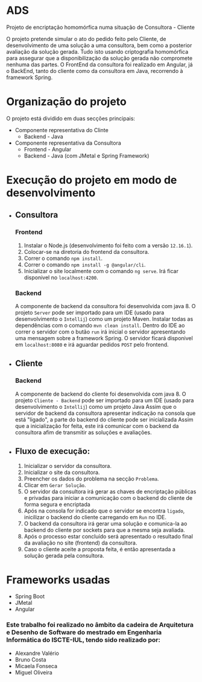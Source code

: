 # ADS
Projeto de encriptação homomórfica numa situação de Consultora - Cliente

O projeto pretende simular o ato do pedido feito pelo Cliente, de desenvolvimento de uma solução a uma consultora, bem como a posterior avaliação da solução gerada. 
Tudo isto usando criptografia homomórfica para assegurar que a disponibilização da solução gerada não compromete nenhuma das partes.
O FrontEnd da consultora foi realizado em Angular, já o BackEnd, tanto do cliente como da consultora em Java, recorrendo à framework Spring.

# Organização do projeto

O projeto está dividido em duas secções principais:

* Componente representativa do Clinte
  * Backend - Java
* Componente representativa da Consultora
  * Frontend - Angular
  * Backend - Java (com JMetal e Spring Framework)

# Execução do projeto em modo de desenvolvimento
  * ## Consultora

    ### Frontend

    1. Instalar o Node.js (desenvolvimento foi feito com a versão `12.16.1`).
    2. Colocar-se na diretoria do frontend da consultora.
    2. Correr o comando `npm install`.
    3. Correr o comando `npm install -g @angular/cli`.
    4. Inicializar o site localmente com o comando `ng serve`. Irá ficar disponivel no `localhost:4200`.

    ### Backend

    A componente de backend da consultora foi desenvolvida com java 8.
    O projeto `Server` pode ser importado para um IDE (usado para desenvolvimento o `Intellij`) como um projeto Maven.
    Instalar todas as dependências com o comando `mvn clean install`.
    Dentro do IDE ao correr o servidor com o butão `run` irá inicial o servidor apresentando uma mensagem sobre a framework Spring.
    O servidor ficará disponivel em `localhost:8080` e irá aguardar pedidos `POST` pelo frontend.

  * ## Cliente

    ### Backend
    A componente de backend do cliente foi desenvolvida com java 8.
    O projeto `Cliente - Backend` pode ser importado para um IDE (usado para desenvolvimento o `Intellij`) como um projeto Java
    Assim que o servidor de backend da consultora apresentar indicação na consola que está "ligado", a parte do backend do cliente pode ser inicializada
    Assim que a inicialização for feita, este irá comunicar com o backend da consultora afim de transmitir as soluções e avaliações.

  * ## Fluxo de execução:

    1. Inicializar o servidor da consultora.
    2. Inicializar o site da consultora.
    3. Preencher os dados do problema na secção `Problema`.
    4. Clicar em `Gerar Solução`.
    5. O servidor da consultora irá gerar as chaves de encriptação públicas e privadas para iniciar a comunicação com o backend do cliente de forma segura e encriptada
    6. Após na consola for indicado que o servidor se encontra `ligado`, inicilizar o backend do cliente carregando em `Run` no IDE.
    7. O backend da consultora irá gerar uma solução e comunica-la ao backend do cliente por sockets para que a mesma seja avaliada.
    8. Após o processo estar concluído será apresentado o resultado final da avaliação no site (frontend) da consultora.
    9. Caso o cliente aceite a proposta feita, é então apresentada a solução gerada pela consultora.
    


# Frameworks usadas

* Spring Boot
* JMetal
* Angular

### Este trabalho foi realizado no âmbito da cadeira de Arquitetura e Desenho de Software do mestrado em Engenharia Informática do ISCTE-IUL, tendo sido realizado por:
* Alexandre Valério
* Bruno Costa
* Micaela Fonseca
* Miguel Oliveira
